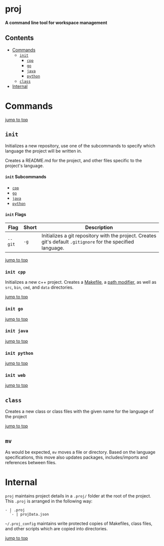 # proj

**A command line tool for workspace management**

## Contents
* [Commands](#commands)
  * [`init`](#init)
    * [`cpp`](#init-cpp)
    * [`go`](#init-go)
    * [`java`](#init-java)
    * [`python`](#init-python)
  * [`class`](#class)
* [Internal](docs/internal.md)

# Commands

[jump to top](#proj)

## `init`

Initializes a new repository, use one of the subcommands to specify which language the 
project will be written in.

Creates a README.md for the project, and other files specific to the project's language.

#### `init` Subcommands

* [`cpp`](#init-cpp)
* [`go`](#init-go)
* [`java`](#init-java)
* [`python`](#init-python)

#### `init` Flags

|Flag|Short|Description|
|---|---|---|
|`--git`|`-g`|Initializes a git repository with the project. Creates git's default `.gitignore` for the specified language.|

[jump to top](#proj)

### `init cpp`

Initializes a new c++ project. Creates a [Makefile](path/to/cpp-Makefile), a [path modifier](path/to/path-cpp.sh), as well as `src`, `bin`, `cmd`, and `data` directories.

[jump to top](#proj)

### `init go`

[jump to top](#proj)

### `init java`

[jump to top](#proj)

### `init python`

[jump to top](#proj)

### `init web`

[jump to top](#proj)

## `class`

Creates a new class or class files with the given name for the language of the project

[jump to top](#proj)

## `mv`

As would be expected, `mv` moves a file or directory. Based on the language specifications, this move also updates packages, includes/imports and references between files.

# Internal

`proj` maintains project details in a `.proj/` folder at the root of the project. This `.proj` is arranged in the following way:

```
- | .proj
  `- | projData.json
```

`~/.proj_config` maintains write protected copies of Makefiles, class files, and other scripts which are copied into directories.

[jump to top](#proj)
